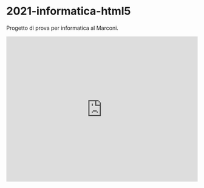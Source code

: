 # 2021-informatica-html5
Progetto di prova per informatica al Marconi.


<iframe frameborder="0" style="width:100%;height:383px;" src="https://viewer.diagrams.net/?highlight=0000ff&edit=_blank&layers=1&nav=1&title=lama.drawio#Uhttps%3A%2F%2Fraw.githubusercontent.com%2Fwbigger%2F2021-informatica-html5%2Fmain%2Flama.drawio"></iframe>
